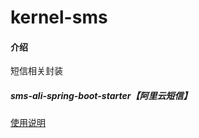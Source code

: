 # kernel-sms

#### 介绍
短信相关封装

##### sms-ali-spring-boot-starter【阿里云短信】

[使用说明](sms-ali-spring-boot-starter/README.md)



